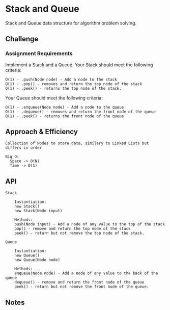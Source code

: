 # Stack and Queue

Stack and Queue data structure for algorithm problem solving.

## Challenge

### Assignment Requirements

Implement a Stack and a Queue. Your Stack should meet the following criteria:

    O(1) - .push(Node node) - Add a node to the stack
    O(1) - .pop() - removes and return the top node of the stack
    O(1) - .peek() - returns the top node of the stack.

Your Queue should meet the following criteria:

    O(1) - .enqueue(Node node) - Add a node to the queue
    O(1) - .dequeue() - removes and return the front node of the queue
    O(1) - .peek() - returns the front node of the queue.


## Approach & Efficiency

    Collection of Nodes to store data, similary to Linked Lists but differs in order

    Big O:
      Space -> O(N)
      Time -> O(1)

## API

    Stack
        
        Instantiation:
        new Stack()
        new Stack(Node input)
        
        Methods:
        push(Node input) - Add a node of any value to the top of the stack
        pop() - remove and return the top node of the stack
        peek() - return but not remove the top node of the stack.

    Queue
    
        Instantiation:
        new Queue()
        new Queue(Node node)
        
        Methods:
        enqueue(Node node) - Add a node of any value to the back of the queue
        dequeue() - remove and return the front node of the queue
        peek() - return but not remove the front node of the queue.

## Notes
